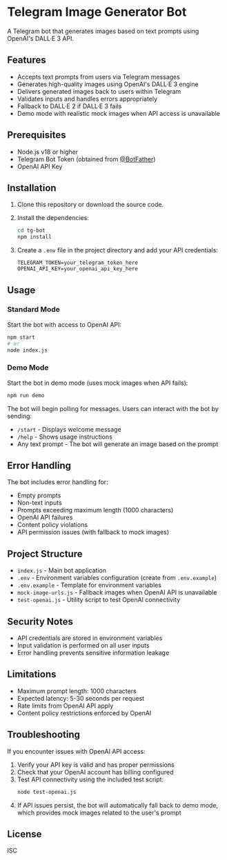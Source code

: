 # Telegram Image Generator Bot

A Telegram bot that generates images based on text prompts using OpenAI's DALL·E 3 API.

## Features

- Accepts text prompts from users via Telegram messages
- Generates high-quality images using OpenAI's DALL·E 3 engine
- Delivers generated images back to users within Telegram
- Validates inputs and handles errors appropriately
- Fallback to DALL·E 2 if DALL·E 3 fails
- Demo mode with realistic mock images when API access is unavailable

## Prerequisites

- Node.js v18 or higher
- Telegram Bot Token (obtained from [@BotFather](https://t.me/BotFather))
- OpenAI API Key

## Installation

1. Clone this repository or download the source code.

2. Install the dependencies:
   ```bash
   cd tg-bot
   npm install
   ```

3. Create a `.env` file in the project directory and add your API credentials:
   ```
   TELEGRAM_TOKEN=your_telegram_token_here
   OPENAI_API_KEY=your_openai_api_key_here
   ```

## Usage

### Standard Mode
Start the bot with access to OpenAI API:
```bash
npm start
# or
node index.js
```

### Demo Mode
Start the bot in demo mode (uses mock images when API fails):
```bash
npm run demo
```

The bot will begin polling for messages. Users can interact with the bot by sending:
- `/start` - Displays welcome message
- `/help` - Shows usage instructions
- Any text prompt - The bot will generate an image based on the prompt

## Error Handling

The bot includes error handling for:
- Empty prompts
- Non-text inputs
- Prompts exceeding maximum length (1000 characters)
- OpenAI API failures
- Content policy violations
- API permission issues (with fallback to mock images)

## Project Structure

- `index.js` - Main bot application
- `.env` - Environment variables configuration (create from `.env.example`)
- `.env.example` - Template for environment variables
- `mock-image-urls.js` - Fallback images when OpenAI API is unavailable
- `test-openai.js` - Utility script to test OpenAI connectivity

## Security Notes

- API credentials are stored in environment variables
- Input validation is performed on all user inputs
- Error handling prevents sensitive information leakage

## Limitations

- Maximum prompt length: 1000 characters
- Expected latency: 5-30 seconds per request
- Rate limits from OpenAI API apply
- Content policy restrictions enforced by OpenAI

## Troubleshooting

If you encounter issues with OpenAI API access:

1. Verify your API key is valid and has proper permissions
2. Check that your OpenAI account has billing configured
3. Test API connectivity using the included test script:
   ```bash
   node test-openai.js
   ```
4. If API issues persist, the bot will automatically fall back to demo mode,
   which provides mock images related to the user's prompt

## License

ISC
